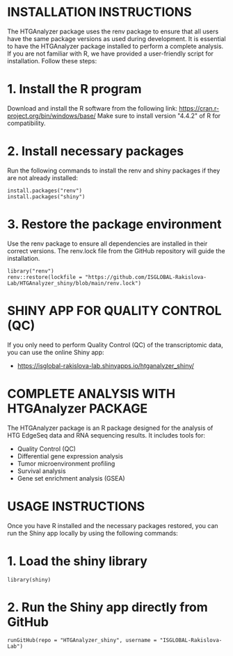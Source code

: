 # INSTALLATION INSTRUCTIONS
The HTGAnalyzer package uses the renv package to ensure that all users have the same package versions as used during development.
It is essential to have the HTGAnalyzer package installed to perform a complete analysis. If you are not familiar with R, 
we have provided a user-friendly script for installation. Follow these steps:

# 1. Install the R program
Download and install the R software from the following link: https://cran.r-project.org/bin/windows/base/
Make sure to install version "4.4.2" of R for compatibility.

# 2. Install necessary packages
Run the following commands to install the renv and shiny packages if they are not already installed:
```{r}
install.packages("renv")
install.packages("shiny")
```

# 3. Restore the package environment
Use the renv package to ensure all dependencies are installed in their correct versions.
The renv.lock file from the GitHub repository will guide the installation.
```{r}
library("renv")
renv::restore(lockfile = "https://github.com/ISGLOBAL-Rakislova-Lab/HTGAnalyzer_shiny/blob/main/renv.lock")
```
# SHINY APP FOR QUALITY CONTROL (QC)
If you only need to perform Quality Control (QC) of the transcriptomic data, you can use the online Shiny app:
* https://isglobal-rakislova-lab.shinyapps.io/htganalyzer_shiny/

# COMPLETE ANALYSIS WITH HTGAnalyzer PACKAGE
The HTGAnalyzer package is an R package designed for the analysis of HTG EdgeSeq data and RNA sequencing results.
It includes tools for:
- Quality Control (QC)
- Differential gene expression analysis
- Tumor microenvironment profiling
- Survival analysis
- Gene set enrichment analysis (GSEA)

# USAGE INSTRUCTIONS
Once you have R installed and the necessary packages restored, you can run the Shiny app locally by using the following commands:

# 1. Load the shiny library
```{r}
library(shiny)
```

# 2. Run the Shiny app directly from GitHub
```{r}
runGitHub(repo = "HTGAnalyzer_shiny", username = "ISGLOBAL-Rakislova-Lab")
```
